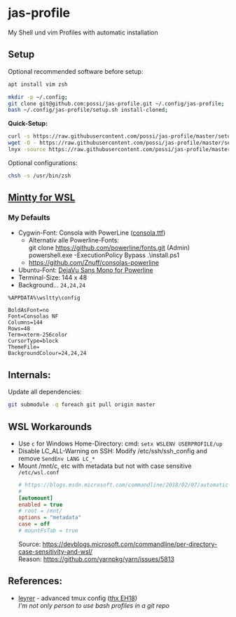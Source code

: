 jas-profile
===========

My Shell und vim Profiles with automatic installation

Setup
-----

Optional recommended software before setup:
```bash
apt install vim zsh
```

```bash
mkdir -p ~/.config;
git clone git@github.com:possi/jas-profile.git ~/.config/jas-profile;
bash ~/.config/jas-profile/setup.sh install-cloned;
```

**Quick-Setup:**
```bash
curl -s https://raw.githubusercontent.com/possi/jas-profile/master/setup.sh | bash; # or
wget -O - https://raw.githubusercontent.com/possi/jas-profile/master/setup.sh | bash; # or
lnyx -source https://raw.githubusercontent.com/possi/jas-profile/master/setup.sh | bash;
```

Optional configurations:
```bash
chsh -s /usr/bin/zsh
```

[Mintty for WSL](https://github.com/mintty/wsltty)
-------------------------------

### My Defaults
* Cygwin-Font: Consola with PowerLine ([consola.ttf](https://github.com/nicolalamacchia/powerline-consolas))
  * Alternativ alle Powerline-Fonts:  
    git clone https://github.com/powerline/fonts.git
    (Admin) powershell.exe -ExecutionPolicy Bypass .\install.ps1
  * https://github.com/Znuff/consolas-powerline
* Ubuntu-Font: [DejaVu Sans Mono for Powerline](https://github.com/powerline/fonts)
* Terminal-Size: 144 x 48
* Background... `24,24,24`

`%APPDATA%\wsltty\config`
```
BoldAsFont=no
Font=Consolas NF
Columns=144
Rows=48
Term=xterm-256color
CursorType=block
ThemeFile=
BackgroundColour=24,24,24
```

Internals:
----------

Update all dependencies:
```bash
git submodule -q foreach git pull origin master
```

WSL Workarounds
---------------
* Use `c` for Windows Home-Directory: cmd: `setx WSLENV USERPROFILE/up`
* Disable LC_ALL-Warning on SSH: Modify /etc/ssh/ssh_config and remove `SendEnv LANG LC_*`
* Mount /mnt/c, etc with metadata but not with case sensitive  
  `/etc/wsl.conf`
    ```ini
    # https://blogs.msdn.microsoft.com/commandline/2018/02/07/automatically-configuring-wsl/
    #
    [automount]
    enabled = true
    # root = /mnt/
    options = "metadata"
    case = off
    # mountFsTab = true
    ```
  Source: https://devblogs.microsoft.com/commandline/per-directory-case-sensitivity-and-wsl/  
  Reason: https://github.com/yarnpkg/yarn/issues/5813

References:
-----------

* [leyrer](https://github.com/leyrer/linux-home) - advanced tmux config ([thx EH18](https://www.youtube.com/watch?v=uxpUeieWHD8))  
  *I'm not only person to use bash profiles in a git repo*
